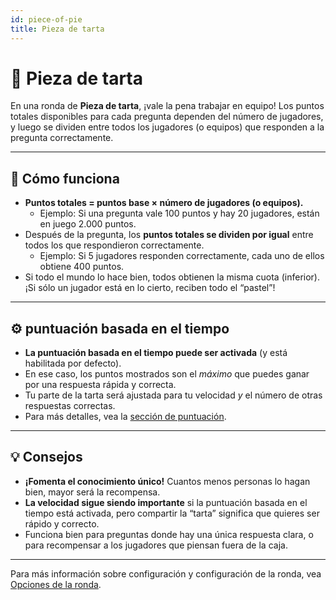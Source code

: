 ```yaml
---
id: piece-of-pie
title: Pieza de tarta
---
```


# 🥧 Pieza de tarta

En una ronda de **Pieza de tarta**, ¡vale la pena trabajar en equipo! Los puntos totales disponibles para cada pregunta dependen del número de jugadores, y luego se dividen entre todos los jugadores (o equipos) que responden a la pregunta correctamente.

---

## 📝 Cómo funciona

- **Puntos totales = puntos base × número de jugadores (o equipos).**
    - Ejemplo: Si una pregunta vale 100 puntos y hay 20 jugadores, están en juego 2.000 puntos.
- Después de la pregunta, los **puntos totales se dividen por igual** entre todos los que respondieron correctamente.
    - Ejemplo: Si 5 jugadores responden correctamente, cada uno de ellos obtiene 400 puntos.
- Si todo el mundo lo hace bien, todos obtienen la misma cuota (inferior). ¡Si sólo un jugador está en lo cierto, reciben todo el “pastel”!

---

## ⚙️ puntuación basada en el tiempo

- **La puntuación basada en el tiempo puede ser activada** (y está habilitada por defecto).
- En ese caso, los puntos mostrados son el _máximo_ que puedes ganar por una respuesta rápida y correcta.
- Tu parte de la tarta será ajustada para tu velocidad _y_ el número de otras respuestas correctas.
- Para más detalles, vea la [sección de puntuación](../editor/008-round-options.md#scoring).

---

## 💡 Consejos

- **¡Fomenta el conocimiento único!** Cuantos menos personas lo hagan bien, mayor será la recompensa.
- **La velocidad sigue siendo importante** si la puntuación basada en el tiempo está activada, pero compartir la “tarta” significa que quieres ser rápido y correcto.
- Funciona bien para preguntas donde hay una única respuesta clara, o para recompensar a los jugadores que piensan fuera de la caja.

---

Para más información sobre configuración y configuración de la ronda, vea [Opciones de la ronda](../editor/008-round-options.md).
